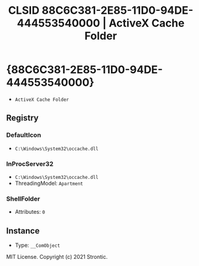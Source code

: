﻿---
title: "CLSID 88C6C381-2E85-11D0-94DE-444553540000 | ActiveX Cache Folder"
excerpt: What is COM-Object CLSID 88C6C381-2E85-11D0-94DE-444553540000?
---

# {88C6C381-2E85-11D0-94DE-444553540000}

* `ActiveX Cache Folder`

## Registry


### DefaultIcon

* `C:\Windows\System32\occache.dll`

### InProcServer32

* `C:\Windows\System32\occache.dll`
* ThreadingModel: `Apartment`

### ShellFolder

* Attributes: `0`

## Instance

* Type: `__ComObject`

MIT License. Copyright (c) 2021 Strontic.


